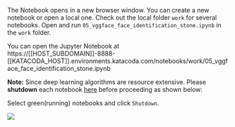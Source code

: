
The Notebook opens in a new browser window. You can create a new notebook or open a local one. Check out the local folder `work` for several notebooks. Open and run `05_vggface_face_identification_stone.ipynb` in the `work` folder.

You can open the Jupyter Notebook at https://[[HOST_SUBDOMAIN]]-8888-[[KATACODA_HOST]].environments.katacoda.com/notebooks/work/05_vggface_face_identification_stone.ipynb


**Note:**
Since deep learning algorithms are resource extensive. Please **shutdown** each notebook [here](https://[[HOST_SUBDOMAIN]]-8888-[[KATACODA_HOST]].environments.katacoda.com/notebooks/work) before proceeding as shown below:

Select green(running) notebooks and click `Shutdown`.

![](https://github.com/fenago/katacoda-scenarios/raw/master/deep-learning-computer-vision/2.JPG)